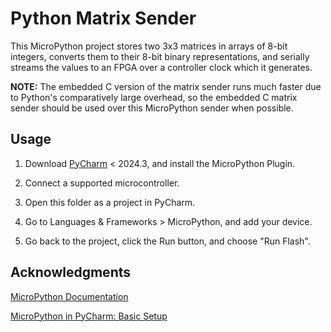 # Python Matrix Sender

This MicroPython project stores two 3x3 matrices in arrays of 8-bit integers, converts them to their 8-bit binary representations, and serially streams the values to an FPGA over a controller clock which it generates.

**NOTE:** The embedded C version of the matrix sender runs much faster due to Python's comparatively large overhead, so the embedded C matrix
sender should be used over this MicroPython sender when possible.

## Usage
1. Download [PyCharm](https://www.jetbrains.com/pycharm/) < 2024.3, and install the MicroPython Plugin.

2. Connect a supported microcontroller.

3. Open this folder as a project in PyCharm.

4. Go to Languages & Frameworks > MicroPython, and add your device.

5. Go back to the project, click the Run button, and choose "Run Flash".

## Acknowledgments
[MicroPython Documentation](https://docs.micropython.org/en/latest/)

[MicroPython in PyCharm: Basic Setup](https://medium.com/@andymule/micropython-in-pycharms-basic-setup-9169b497ec8a)
